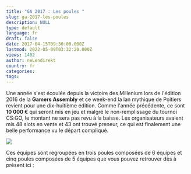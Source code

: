 ```yaml
---
title: "GA 2017 : Les poules "
slug: ga-2017-les-poules
description: NULL
type: default
language: fr
draft: false
date: 2017-04-15T09:30:00.000Z
lastmod: 2022-05-09T03:32:20.000Z
views: 1402
author: neLendirekt
country: fr
categories:
tags:
---
```

Une année s'est écoulée depuis la victoire des Millenium lors de l'édition 2016 de la **Gamers Assembly** et ce week-end la lan mythique de Poitiers revient pour une dix-huitième édition. Comme l'année précédente, ce sont **10 000 €** qui seront mis en jeu et malgré le non-remplissage du tournoi CS:GO, le montant ne sera pas revu à la baisse. Les organisateurs avaient mis 48 slots en vente et 43 ont trouvé preneur, ce qui est finalement une belle performance vu le départ compliqué. 

![](/storage/images/58f1edd0dc2e6_logo2017jpg.jpg)

Ces équipes sont regroupées en trois poules composées de 6 équipes et cinq poules composées de 5 équipes que vous pouvez retrouver dès à présent ici :
